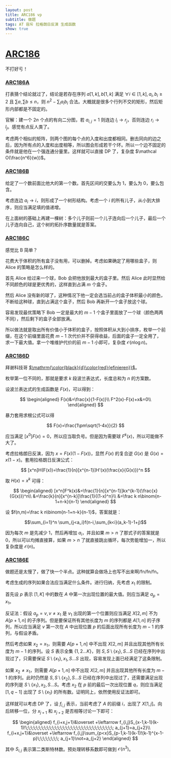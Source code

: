 ```yaml
---
layout: post
title: ARC186 vp
subtitle: 做题
tags: AT 容斥 拉格朗日反演 生成函数 
show: true
---
```


# [ARC186](https://atcoder.jp/contests/arc186)

不打好亏！

### [ARC186A](https://atcoder.jp/contests/arc186/tasks/arc186_a)

打表猜个结论就过了，结论是若存在序列 $a[1,k],b[1,k]$ 满足 $\forall i\in[1,k],a_i,b_i\geq 2$ 且 $\sum a,\sum b\leq n$，则 $n^2-\sum_{i}a_ib_i$ 合法。大概就是很多个行列不交的矩形，然后矩形内部都是不固定的。

官解：建一个 $2n$ 个点的有向二分图，若 $a_{i,j}=1$ 则连边 $l_i\rightarrow r_j$，否则连边 $r_i\rightarrow l_j$。感觉有点反人类了。

考虑两个相似的矩阵，则两个图的每个点的入度和出度都相同。删去同向的边之后，因为所有点的入度和出度相等，所以图会形成若干个环。所以一个边不固定的条件就是他在一个强连通分量里。这样就可以直接 DP 了，复杂度 $\mathcal O(\frac{n^6}{w})$。

### [ARC186B](https://atcoder.jp/contests/arc186/tasks/arc186_b)

给定了一个数前面比他大的第一个数。首先区间的交要么为 $1$，要么为 $0$，要么包含。

考虑连边 $a_i\rightarrow i$，则形成了一个树形结构。考虑一个 $i$ 的所有儿子，从小到大排序，则应当满足填的值递增。

在上面树的基础上再建一棵树：多个儿子则前一个儿子连向后一个儿子，最后一个儿子连向自己，这个树的拓扑序数量就是答案。

### [ARC186C](https://atcoder.jp/contests/arc186/tasks/arc186_c)

感觉比 B 简单？

花费大于体积的所有盒子没有用，可以删掉。考虑如果确定了用哪些盒子，则 Alice 的策略是怎么样的。

首先 Alice 给过来一个球，Bob 会把他放到最大的盒子里。然后 Alice 此时显然给不同颜色的球是更优秀的，这样直到占满 $m$ 个盒子。

然后 Alice 没有新的球了，这种情况下他一定会选当前占的盒子体积最小的颜色，不断给这种球，直到占满这个盒子，然后 Bob 再新开一个盒子放这个球。

容易发现最优策略下 Bob 一定是最大的 $m-1$ 个盒子里面放了一个球（颜色两两不同），然后剩下的盒子全部放满。

所以做法就是取出所有价值小于体积的盒子，按照体积从大到小排序，枚举一个前缀，在这个前缀里面花费 $m-1$ 次代价并不获得收益，后面的盒子一定全用了，求一下最大值。拿一个堆维护代价的前 $m-1$ 小即可，复杂度 $\mathcal O(n\log n)$。

### [ARC186D](https://atcoder.jp/contests/arc186/tasks/arc186_d)

拜谢科技哥 [$\mathrm{\color{black}{d}\color{red}{efinieren}}$](https://www.luogu.com.cn/user/432948)。

枚举第一位不同的，那就是要求 $k$ 段波兰表达式，长度总和为 $n$ 的方案数。

设波兰表达式的生成函数是 $F(x)$，可以得到：

$$
\begin{aligned}
F(x)&=\frac{x}{1-F(x)}\\
F^2(x)-F(x)+x&=0\\
\end{aligned}
$$

暴力套用求根公式可以得

$$
F(x)=\frac{1\pm\sqrt{1-4x}}{2}
$$

应当满足 $[x^0]F(x)=0$，所以应当取负号。但是因为需要球 $F^k(x)$，所以可能做不大了。

考虑拉格朗日反演，因为 $x=F(x)(1-F(x))$，显然 $F(x)$ 的复合逆 $G(x)$ 是 $G(x)=x(1-x)$。套用拉格朗日反演公式：

$$
[x^n]H(F(x))=\frac{1}{n}[x^{n-1}]H'(x)(\frac{x}{G(x)})^n
$$

取 $H(x)=x^k$ 可得：

$$
\begin{aligned}
[x^n]F^k(x)&=\frac{1}{n}[x^{n-1}]kx^{k-1}(\frac{x}{G(x)})^n\\
&=\frac{k}{n}[x^{n-k}]\frac{1}{(1-x)^n}\\
&=\frac k n\binom{n-1+n-k}{n-1}
\end{aligned}
$$

设 $f(n,m)=\frac k n\binom{n-1+n-k}{n-1}$，答案就是：

$$\sum_{i=1}^n \sum_{j<a_i}f(n-i,\sum_{k<i}(a_k-1)-1+j)$$

因为每次 $m$ 是先减少 $1$，然后再增加 $a_i$，并且如果 $m>n$ 了那式子的答案就是 $0$，所以可以均摊直接算，如果 $m>n$ 了就直接跳出循环，每次势能增加一，所以复杂度是 $\mathcal O(n)$。

### [ARC186E](https://atcoder.jp/contests/arc186/tasks/arc186_e)

做题还是太慢了，做了快一个半点。这种就算会做场上也写不出来啊/fn/fn/fn。

考虑生成的序列如果合法应当满足什么条件。进行归纳，先考虑 $x_1$ 的限制。

首先设 $p$ 表示 $[1,K]$ 中的数在 $A$ 中第一次出现位置的最大值。则应当满足 $a_p=x_1$。

反证法：假设 $a_p=v,v\not=x_1$ 是 $v_1$ 出现的第一个位置则应当满足 $X[2,m]$ 不为 $A[p+1,n]$ 的子序列。但是要保证所有其他长度为 $m$ 的序列都是 $A[1,n]$ 的子序列，所以应当满足 $v$ 第一次在 $A$ 中出现位置 $p$ 的后面出现所有长度为 $m-1$ 的序列，与假设矛盾。

然后考虑如果 $x_2=x_1$，则需要 $A[p+1,n]$ 中不出现 $X[2,m]$ 并且出现其他所有长度为 $m-1$ 的序列。设 $S$ 表示全集 $\{1,2\dots K\}$，则 $S,S\setminus\{x_1\},S\dots S$ 已经在序列中出现过了，只需要保证 $S\setminus \{x_1\},x_1,S\dots S$ 出现，容易发现上面已经满足了这条限制。

如果 $x_2\not=x_1$，则需要 $A[p+1,n]$ 中不出现 $X[2,m]$ 并且出现其他所有长度为 $m-1$ 的序列。此时仍然是 $S,S\setminus\{x_2\},S\dots S$ 已经在序列中出现过了，还需要满足出现的序列是 $S\setminus\{x_1\},x_2,S\dots S$。考虑 $x_2$ 在 $p$ 前的最后一次出现位置 $q$，则应当满足 $[1,q-1]$ 出现了 $S\setminus \{x_1\}$ 的所有数。证明同上，依然使用反证法即可。

这样就可以考虑 DP 了，设 $f_{i,j}$ 表示，当前考虑了 $A$ 的前缀 $i$，出现了 $X[1,j]$。向后转移一位，分 $x_{j+1}$ 和 $x_{j+2}$ 是否相等讨论一下即可：

$$
\begin{aligned}
f_{i+x,j+1}&\overset +\leftarrow f_{i,j}S_{x-1,k-1}(k-1)!\;\;\;\;\;\;\;\;\;\;\;\;\;\;\;\;\;\;\;\;\;\;\;\;\;\;\;\;\;\;\;\;\; a_{j+1}=a_{j+2}\\
f_{i+x,j+1}&\overset +\leftarrow f_{i,j}\sum_{p<x}S_{p-1,k-1}(k-1)!(k-1)^{x-1-p}\;\;\;\;\;\;\;\; a_{j+1}\not=a_{j+2}
\end{aligned}
$$

其中 $S_{i,j}$ 表示第二类斯特林数。预处理转移系数即可做到 $\mathcal O(n^3)$。